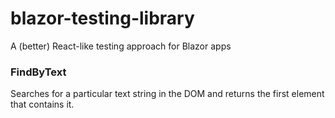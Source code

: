# blazor-testing-library
A (better) React-like testing approach for Blazor apps

### FindByText
Searches for a particular text string in the DOM and returns the first element that contains it.
